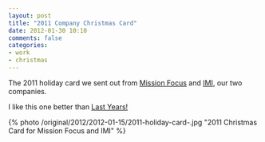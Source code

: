 ```yaml
---
layout: post
title: "2011 Company Christmas Card"
date: 2012-01-30 10:10
comments: false
categories: 
- work
- christmas
---
```

The 2011 holiday card we sent out from [Mission Focus](http://missionfocus.com) and [IMI](http://imintel.org), our two companies.

I like this one better than [Last Years!](/blog/2011/01/04/holiday-card-for-my-companies/)

{% photo /original/2012/2012-01-15/2011-holiday-card-.jpg "2011 Christmas Card for Mission Focus and IMI" %}
